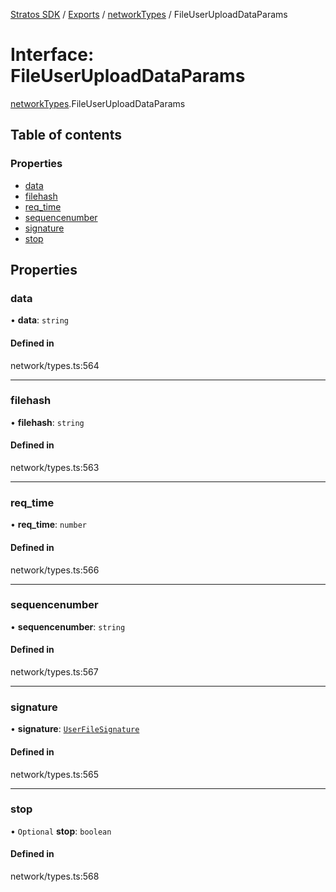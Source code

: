 [Stratos SDK](../README.md) / [Exports](../modules.md) / [networkTypes](../modules/networkTypes.md) / FileUserUploadDataParams

# Interface: FileUserUploadDataParams

[networkTypes](../modules/networkTypes.md).FileUserUploadDataParams

## Table of contents

### Properties

- [data](networkTypes.FileUserUploadDataParams.md#data)
- [filehash](networkTypes.FileUserUploadDataParams.md#filehash)
- [req\_time](networkTypes.FileUserUploadDataParams.md#req_time)
- [sequencenumber](networkTypes.FileUserUploadDataParams.md#sequencenumber)
- [signature](networkTypes.FileUserUploadDataParams.md#signature)
- [stop](networkTypes.FileUserUploadDataParams.md#stop)

## Properties

### data

• **data**: `string`

#### Defined in

network/types.ts:564

___

### filehash

• **filehash**: `string`

#### Defined in

network/types.ts:563

___

### req\_time

• **req\_time**: `number`

#### Defined in

network/types.ts:566

___

### sequencenumber

• **sequencenumber**: `string`

#### Defined in

network/types.ts:567

___

### signature

• **signature**: [`UserFileSignature`](networkTypes.UserFileSignature.md)

#### Defined in

network/types.ts:565

___

### stop

• `Optional` **stop**: `boolean`

#### Defined in

network/types.ts:568
